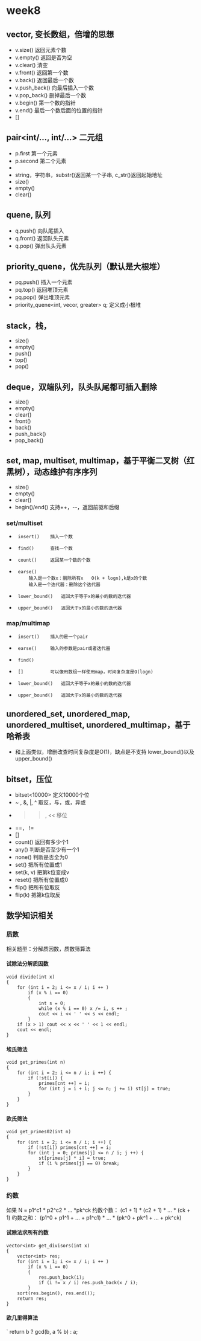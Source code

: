 # week8
## vector, 变长数组，倍增的思想
 *	v.size()	返回元素个数 
 *	v.empty()	返回是否为空 
 *	v.clear()	清空 
 *	v.front()	返回第一个数
 *	v.back()	返回最后一个数
 *	v.push_back()	向最后插入一个数
 *	v.pop_back()	删掉最后一个数
 *	v.begin()	第一个数的指针
 *	v.end()		最后一个数后面的位置的指针
 *	[]
 
## pair<int/..., int/...> 二元组
 *	p.first	第一个元素 
 *	p.second	第二个元素 
 *	 
 * string，字符串，substr()返回某一个子串, c_str()返回起始地址 
 *	size()
 *	empty()
 *	clear()
 
## quene, 队列
 *	q.push()	向队尾插入
 *	q.front()	返回队头元素
 *	q.pop()  	弹出队头元素 

## priority_quene，优先队列（默认是大根堆） 
 *	pq.push()	插入一个元素 
 *	pq.top()	返回堆顶元素 
 *	pq.pop()	弹出堆顶元素
 *	priority_quene<int, vecor<int>, greater<int>> q;	定义成小根堆 

## stack，栈，
 *	size()
 *	empty()
 *	push()
 *	top()
 *	pop()

## deque，双端队列，队头队尾都可插入删除
 *	size()
 *	empty()
 *	clear()
 *	front()
 *	back()
 *	push_back()
 *	pop_back()

## set, map, multiset, multimap，基于平衡二叉树（红黑树），动态维护有序序列
 *	size()
 *	empty()
 *	clear()
 *	begin()/end()	支持++，--，返回前驱和后缀 
###	set/multiset
 *		insert()	插入一个数 
 *		find()		查找一个数 
 *		count()		返回某一个数的个数 
 *		earse()
  			输入是一个数x：删除所有x 	O(k + logn),k是x的个数 
  			输入是一个迭代器：删除这个迭代器 
 *		lower_bound()	返回大于等于x的最小的数的迭代器 
 *		upper_bound()	返回大于x的最小的数的迭代器
###	map/multimap
 *		insert()	插入的是一个pair 
 *		earse()		输入的参数是pair或者迭代器
 *		find()
 *		[]			可以像用数组一样使用map，时间复杂度是O(logn) 
 *		lower_bound()	返回大于等于x的最小的数的迭代器 
 *		upper_bound()	返回大于x的最小的数的迭代器

## unordered_set, unordered_map, unordered_multiset, unordered_multimap，基于哈希表
 *	和上面类似，增删改查时间复杂度是O(1)，缺点是不支持 lower_bound()以及upper_bound()

## bitset，压位
 *  bitset<10000>	定义10000个位
 *  ~ , &,  |,  ^ 		取反，与，或，异或
 *  >>, <<			移位
 *  ==， !=
 *  []
 *  count()		返回有多少个1 
 *  any()		判断是否至少有一个1 
 *  none() 		判断是否全为0 
 *  set()		把所有位置成1 
 *  set(k, v)	把第k位变成v
 *  reset()		把所有位置成0 
 *  flip()		把所有位取反
 *  flip(k)		把第k位取反 
 
## 数学知识相关

### 质数
相关题型：分解质因数，质数筛算法
#### 试除法分解质因数
```
void divide(int x)
{
    for (int i = 2; i <= x / i; i ++ )
        if (x % i == 0)
        {
            int s = 0;
            while (x % i == 0) x /= i, s ++ ;
            cout << i << ' ' << s << endl;
        }
    if (x > 1) cout << x << ' ' << 1 << endl;
    cout << endl;
}
```
#### 埃氏筛法
```
void get_primes(int n)
{
    for (int i = 2; i <= n / i; i ++) {
        if (!st[i]) {
            primes[cnt ++] = i;
            for (int j = i + i; j <= n; j += i) st[j] = true;
        }
    }
}
```
#### 欧氏筛法
```
void get_primes02(int n)
{
    for (int i = 2; i <= n / i; i ++) {
        if (!st[i]) primes[cnt ++] = i;
        for (int j = 0; primes[j] <= n / i; j ++) {
            st[primes[j] * i] = true;
            if (i % primes[j] == 0) break;
        }
    }
}
```
### 约数
如果 N = p1^c1 * p2^c2 * ... *pk^ck
约数个数： (c1 + 1) * (c2 + 1) * ... * (ck + 1)
约数之和： (p1^0 + p1^1 + ... + p1^c1) * ... * (pk^0 + pk^1 + ... + pk^ck)
#### 试除法求所有约数
```
vector<int> get_divisors(int x)
{
    vector<int> res;
    for (int i = 1; i <= x / i; i ++ )
        if (x % i == 0)
        {
            res.push_back(i);
            if (i != x / i) res.push_back(x / i);
        }
    sort(res.begin(), res.end());
    return res;
}
```
#### 欧几里得算法
` return b ? gcd(b, a % b) : a;
